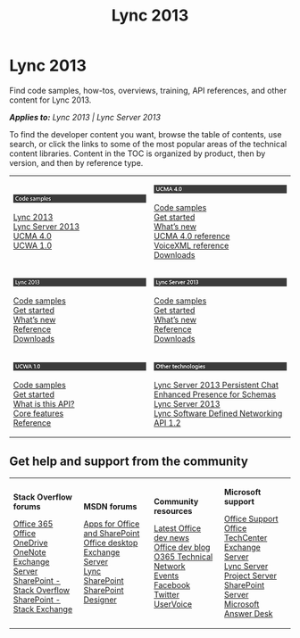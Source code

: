 ﻿---
title: Lync 2013
TOCTitle: Lync 2013
ms:assetid: d0d92c54-c315-49a0-81a3-c6db51ec31df
ms:mtpsurl: https://msdn.microsoft.com/en-us/library/JJ162980(v=office.15)
ms:contentKeyID: 47910632
ms.date: 08/10/2015
mtps_version: v=office.15
---

# Lync 2013

Find code samples, how-tos, overviews, training, API references, and other content for Lync 2013.


_**Applies to:** Lync 2013 | Lync Server 2013_

To find the developer content you want, browse the table of contents, use search, or click the links to some of the most popular areas of the technical content libraries. Content in the TOC is organized by product, then by version, and then by reference type.

<table>
<colgroup>
<col style="width: 50%" />
<col style="width: 50%" />
</colgroup>
<tbody>
<tr class="odd">
<td><p><img src="images/JJ162980.lync_code_samples(Office.15).png" title="Lync code samples" alt="Lync code samples" /></p>
<p><a href="http://code.msdn.microsoft.com/site/search?query=lync+2013%26f%5b0%5d.value=lync+2013%26f%5b0%5d.type=searchtext%26ac=4">Lync 2013</a><br />
<a href="http://code.msdn.microsoft.com/site/search?query=lync+server+2013%26f%5b0%5d.value=lync+server+2013%26f%5b0%5d.type=searchtext%26ac=4">Lync Server 2013</a><br />
<a href="http://code.msdn.microsoft.com/site/search?query=ucma%26f%5b0%5d.value=ucma%26f%5b0%5d.type=searchtext%26ac=2">UCMA 4.0</a><br />
<a href="http://code.msdn.microsoft.com/site/search?query=ucwa%26f%5b0%5d.value=ucwa%26f%5b0%5d.type=searchtext%26ac=4">UCWA 1.0</a></p></td>
<td><p><img src="images/JJ162980.lync_header_ucma(Office.15).png" title="UCMA 4.0 content" alt="UCMA 4.0 content" /></p>
<p><a href="http://code.msdn.microsoft.com/site/search?query=ucma%26f%5b0%5d.value=ucma%26f%5b0%5d.type=searchtext%26ac=2">Code samples</a><br />
<a href="get-started-with-ucma-4-0-development.md">Get started</a><br />
<a href="api-changes-in-ucma-4-0.md">What’s new</a><br />
<a href="http://msdn.microsoft.com/en-us/library/dn435962(v=office.15).aspx">UCMA 4.0 reference</a><br />
<a href="http://msdn.microsoft.com/en-us/library/dn435961(v=office.15).aspx">VoiceXML reference</a><br />
<a href="installing-ucma-4-0-sdk.md">Downloads</a></p></td>
</tr>
<tr class="even">
<td><p><img src="images/JJ162980.lync_2013_header(Office.15).png" title="Lync 2013 content" alt="Lync 2013 content" /></p>
<p><a href="http://code.msdn.microsoft.com/site/search?query=lync+2013%26f%5b0%5d.value=lync+2013%26f%5b0%5d.type=searchtext%26ac=4">Code samples</a><br />
<a href="get-started-with-lync-2013-sdk.md">Get started</a><br />
<a href="what-s-new-in-lync-2013-sdk.md">What’s new</a><br />
<a href="lync-2013-class-libraries-reference.md">Reference</a><br />
<a href="http://www.microsoft.com/en-us/download/search.aspx?q=lync">Downloads</a></p></td>
<td><p><img src="images/JJ162980.lync_server_2013(Office.15).png" title="Lync Server 2013 content" alt="Lync Server 2013 content" /></p>
<p><a href="http://code.msdn.microsoft.com/site/search?query=lync+server+2013%26f%5b0%5d.value=lync+server+2013%26f%5b0%5d.type=searchtext%26ac=4">Code samples</a><br />
<a href="get-started-with-lync-server-2013-sdk.md">Get started</a><br />
<a href="what-s-new-in-lync-server-2013-sdk.md">What’s new</a><br />
<a href="http://msdn.microsoft.com/en-us/library/dn454963(v=office.15).aspx">Reference</a><br />
<a href="http://www.microsoft.com/en-us/search/downloadresults.aspx?q=lync+server+2013">Downloads</a></p></td>
</tr>
<tr class="odd">
<td><p><img src="images/JJ162980.lync_header_ucwa(Office.15).png" title="UCWA 1.0 content" alt="UCWA 1.0 content" /></p>
<p><a href="http://msdn.microsoft.com/en-us/library/dn356799(v=office.15).aspx">Code samples</a><br />
<a href="http://msdn.microsoft.com/en-us/library/dn323688(v=office.15).aspx">Get started</a><br />
<a href="http://msdn.microsoft.com/en-us/library/dn323670(v=office.15).aspx">What is this API?</a><br />
<a href="http://msdn.microsoft.com/en-us/library/dn323629(v=office.15).aspx">Core features</a><br />
<a href="http://msdn.microsoft.com/en-us/library/dn323628(v=office.15).aspx">Reference</a></p></td>
<td><p><img src="images/JJ162980.lync_other_techs(Office.15).png" title="Lync 2013 other technologies" alt="Lync 2013 other technologies" /></p>
<p><a href="lync-server-2013-persistent-chat-sdk-documentation.md">Lync Server 2013 Persistent Chat</a><br />
<a href="unified-communications-enhanced-presence-schemas-for-lync-server-2013-documentation.md">Enhanced Presence for Schemas Lync Server 2013</a><br />
<a href="lync-software-defined-networking-api-2-0.md">Lync Software Defined Networking API 1.2</a></p></td>
</tr>
</tbody>
</table>


## Get help and support from the community

<table>
<colgroup>
<col style="width: 25%" />
<col style="width: 25%" />
<col style="width: 25%" />
<col style="width: 25%" />
</colgroup>
<tbody>
<tr class="odd">
<td><p><strong>Stack Overflow forums</strong></p>
<p><a href="http://stackoverflow.com/questions/tagged/office365">Office 365</a><br />
<a href="http://stackoverflow.com/questions/tagged/ms-office">Office</a><br />
<a href="http://stackoverflow.com/questions/tagged/onedrive">OneDrive</a><br />
<a href="http://stackoverflow.com/questions/tagged/onenote">OneNote</a><br />
<a href="http://stackoverflow.com/questions/tagged/exchange-server">Exchange Server</a><br />
<a href="http://stackoverflow.com/questions/tagged/sharepoint">SharePoint - Stack Overflow</a><br />
<a href="http://sharepoint.stackexchange.com/">SharePoint - Stack Exchange</a></p>
<p></p></td>
<td><p><strong>MSDN forums</strong></p>
<p><a href="https://social.msdn.microsoft.com/forums/office/en-us/home?category=apps">Apps for Office and SharePoint</a><br />
<a href="https://social.msdn.microsoft.com/forums/office/en-us/home?category=officedev">Office desktop</a><br />
<a href="https://social.msdn.microsoft.com/forums/office/en-us/home?category=exchangeserver">Exchange Server</a><br />
<a href="https://social.msdn.microsoft.com/forums/office/en-us/home?category=lync">Lync</a><br />
<a href="https://social.msdn.microsoft.com/forums/office/en-us/home?category=sharepoint">SharePoint</a><br />
<a href="https://social.msdn.microsoft.com/forums/office/en-us/home?forum=sharepointcustomization">SharePoint Designer</a></p>
<p></p></td>
<td><p><strong>Community resources</strong></p>
<p><a href="http://dev.office.com/latestnews">Latest Office dev news</a><br />
<a href="http://blogs.office.com/dev/">Office dev blog</a><br />
<a href="https://www.yammer.com/itpronetwork">O365 Technical Network</a><br />
<a href="http://dev.office.com/events">Events</a><br />
<a href="https://www.facebook.com/officedev">Facebook</a><br />
<a href="https://twitter.com/officedev">Twitter</a><br />
<a href="http://officespdev.uservoice.com/">UserVoice</a></p>
<p></p></td>
<td><p><strong>Microsoft support</strong></p>
<p><a href="https://support.office.com/">Office Support</a><br />
<a href="https://technet.microsoft.com/en-us/office">Office TechCenter</a><br />
<a href="https://support2.microsoft.com/common/international.aspx?rdpath=/oas/default.aspx?gprid=730">Exchange Server</a><br />
<a href="https://support2.microsoft.com/common/international.aspx?rdpath=/oas/default.aspx?gprid=924">Lync Server</a><br />
<a href="http://support2.microsoft.com/ph/931">Project Server</a><br />
<a href="https://support2.microsoft.com/oas/default.aspx?gprid=935%26st=1%26wfxredirect=1%26sd=msdn">SharePoint Server</a><br />
<a href="http://support.microsoft.com/answerdesk">Microsoft Answer Desk</a></p>
<p></p></td>
</tr>
</tbody>
</table>

